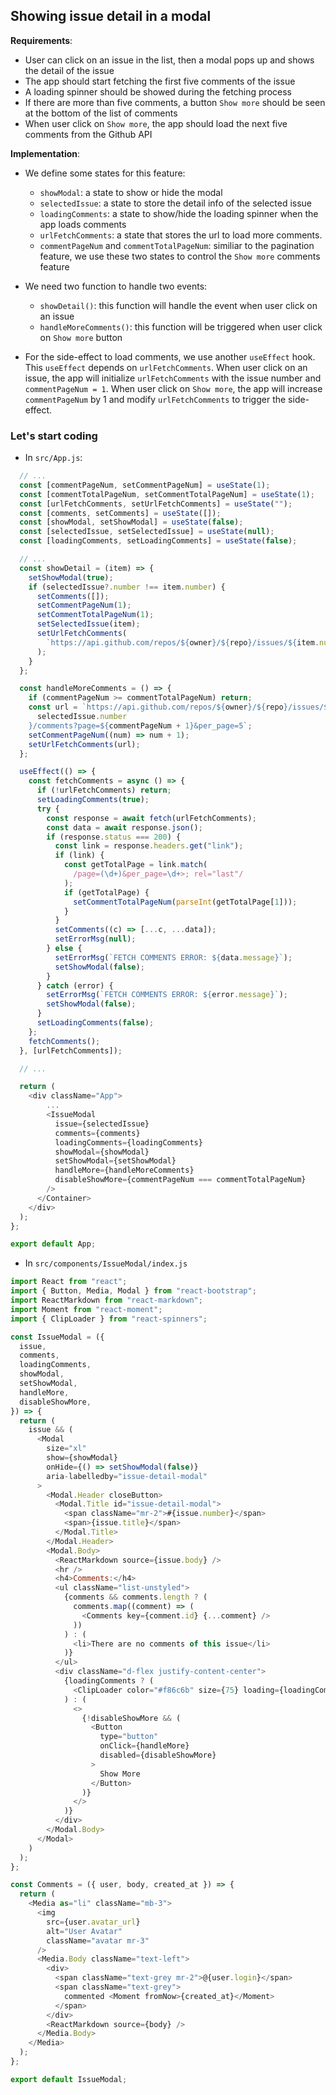 ## Showing issue detail in a modal

**Requirements**:

- User can click on an issue in the list, then a modal pops up and shows the detail of the issue
- The app should start fetching the first five comments of the issue
- A loading spinner should be showed during the fetching process
- If there are more than five comments, a button `Show more` should be seen at the bottom of the list of comments
- When user click on `Show more`, the app should load the next five comments from the Github API

**Implementation**:

- We define some states for this feature:
  - `showModal`: a state to show or hide the modal
  - `selectedIssue`: a state to store the detail info of the selected issue
  - `loadingComments`: a state to show/hide the loading spinner when the app loads comments
  - `urlFetchComments`: a state that stores the url to load more comments.
  - `commentPageNum` and `commentTotalPageNum`: similiar to the pagination feature, we use these two states to control the `Show more` comments feature
  
- We need two function to handle two events:
  - `showDetail()`: this function will handle the event when user click on an issue
  - `handleMoreComments()`: this function will be triggered when user click on `Show more` button

- For the side-effect to load comments, we use another `useEffect` hook. This `useEffect` depends on `urlFetchComments`. When user click on an issue, the app will initialize `urlFetchComments` with the issue number and `commentPageNum = 1`. When user click on `Show more`, the app will increase `commentPageNum` by 1 and modify `urlFetchComments` to trigger the side-effect.

### Let's start coding

- In `src/App.js`:

```javascript
  // ...
  const [commentPageNum, setCommentPageNum] = useState(1);
  const [commentTotalPageNum, setCommentTotalPageNum] = useState(1);
  const [urlFetchComments, setUrlFetchComments] = useState("");
  const [comments, setComments] = useState([]);
  const [showModal, setShowModal] = useState(false);
  const [selectedIssue, setSelectedIssue] = useState(null);
  const [loadingComments, setLoadingComments] = useState(false);

  // ...
  const showDetail = (item) => {
    setShowModal(true);
    if (selectedIssue?.number !== item.number) {
      setComments([]);
      setCommentPageNum(1);
      setCommentTotalPageNum(1);
      setSelectedIssue(item);
      setUrlFetchComments(
        `https://api.github.com/repos/${owner}/${repo}/issues/${item.number}/comments?page=1&per_page=5`
      );
    }
  };

  const handleMoreComments = () => {
    if (commentPageNum >= commentTotalPageNum) return;
    const url = `https://api.github.com/repos/${owner}/${repo}/issues/${
      selectedIssue.number
    }/comments?page=${commentPageNum + 1}&per_page=5`;
    setCommentPageNum((num) => num + 1);
    setUrlFetchComments(url);
  };

  useEffect(() => {
    const fetchComments = async () => {
      if (!urlFetchComments) return;
      setLoadingComments(true);
      try {
        const response = await fetch(urlFetchComments);
        const data = await response.json();
        if (response.status === 200) {
          const link = response.headers.get("link");
          if (link) {
            const getTotalPage = link.match(
              /page=(\d+)&per_page=\d+>; rel="last"/
            );
            if (getTotalPage) {
              setCommentTotalPageNum(parseInt(getTotalPage[1]));
            }
          }
          setComments((c) => [...c, ...data]);
          setErrorMsg(null);
        } else {
          setErrorMsg(`FETCH COMMENTS ERROR: ${data.message}`);
          setShowModal(false);
        }
      } catch (error) {
        setErrorMsg(`FETCH COMMENTS ERROR: ${error.message}`);
        setShowModal(false);
      }
      setLoadingComments(false);
    };
    fetchComments();
  }, [urlFetchComments]);

  // ...

  return (
    <div className="App">
        ...
        <IssueModal
          issue={selectedIssue}
          comments={comments}
          loadingComments={loadingComments}
          showModal={showModal}
          setShowModal={setShowModal}
          handleMore={handleMoreComments}
          disableShowMore={commentPageNum === commentTotalPageNum}
        />
      </Container>
    </div>
  );
};

export default App;
```

- In `src/components/IssueModal/index.js`

```javascript
import React from "react";
import { Button, Media, Modal } from "react-bootstrap";
import ReactMarkdown from "react-markdown";
import Moment from "react-moment";
import { ClipLoader } from "react-spinners";

const IssueModal = ({
  issue,
  comments,
  loadingComments,
  showModal,
  setShowModal,
  handleMore,
  disableShowMore,
}) => {
  return (
    issue && (
      <Modal
        size="xl"
        show={showModal}
        onHide={() => setShowModal(false)}
        aria-labelledby="issue-detail-modal"
      >
        <Modal.Header closeButton>
          <Modal.Title id="issue-detail-modal">
            <span className="mr-2">#{issue.number}</span>
            <span>{issue.title}</span>
          </Modal.Title>
        </Modal.Header>
        <Modal.Body>
          <ReactMarkdown source={issue.body} />
          <hr />
          <h4>Comments:</h4>
          <ul className="list-unstyled">
            {comments && comments.length ? (
              comments.map((comment) => (
                <Comments key={comment.id} {...comment} />
              ))
            ) : (
              <li>There are no comments of this issue</li>
            )}
          </ul>
          <div className="d-flex justify-content-center">
            {loadingComments ? (
              <ClipLoader color="#f86c6b" size={75} loading={loadingComments} />
            ) : (
              <>
                {!disableShowMore && (
                  <Button
                    type="button"
                    onClick={handleMore}
                    disabled={disableShowMore}
                  >
                    Show More
                  </Button>
                )}
              </>
            )}
          </div>
        </Modal.Body>
      </Modal>
    )
  );
};

const Comments = ({ user, body, created_at }) => {
  return (
    <Media as="li" className="mb-3">
      <img
        src={user.avatar_url}
        alt="User Avatar"
        className="avatar mr-3"
      />
      <Media.Body className="text-left">
        <div>
          <span className="text-grey mr-2">@{user.login}</span>
          <span className="text-grey">
            commented <Moment fromNow>{created_at}</Moment>
          </span>
        </div>
        <ReactMarkdown source={body} />
      </Media.Body>
    </Media>
  );
};

export default IssueModal;
```

